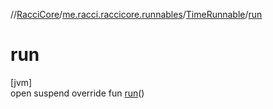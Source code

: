 //[RacciCore](../../../index.md)/[me.racci.raccicore.runnables](../index.md)/[TimeRunnable](index.md)/[run](run.md)

# run

[jvm]\
open suspend override fun [run](run.md)()
